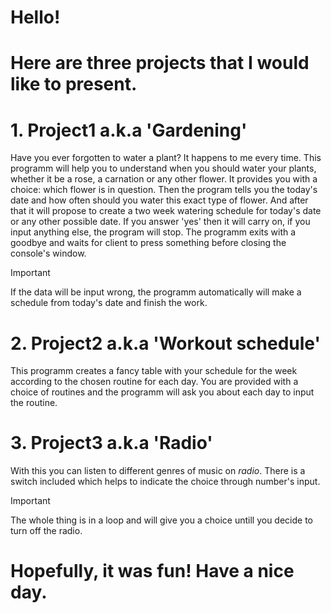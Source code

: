 # Hello!
# Here are three projects that I would like to present.

# 1. Project1 a.k.a 'Gardening'
Have you ever forgotten to water a plant? It happens to me every time.
This programm will help you to understand when you should water your plants, whether it be a rose, a carnation or any other flower.
It provides you with a choice: which flower is in question.
Then the program tells you the today's date and how often should you water this exact type of flower.
And after that it will propose to create a two week watering schedule for today's date or any other possible date. 
If you answer 'yes' then it will carry on, if you input anything else, the program will stop.
The programm exits with a goodbye and waits for client to press something before closing the console's window.

> [!IMPORTANT]
> If the data will be input wrong, the programm automatically will make a schedule from today's date and finish the work. 

# 2. Project2 a.k.a 'Workout schedule'
This programm creates a fancy table with your schedule for the week according to the chosen routine for each day.
You are provided with a choice of routines and the programm will ask you about each day to input the routine.

# 3. Project3 a.k.a 'Radio'
With this you can listen to different genres of music on *radio*.
There is a switch included which helps to indicate the choice through number's input.

> [!IMPORTANT]
> The whole thing is in a loop and will give you a choice untill you decide to turn off the radio. 

# Hopefully, it was fun! Have a nice day.
